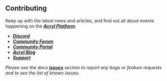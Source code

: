 ## Contributing

Keep up with the latest news and articles, and find out all about events happening on the [_**Acryl Platform**_](https://acrylplatform.com/).

* [_**Discord**_](https://discord.gg/cnFmDyA)
* [_**Community Forum**_](https://forum.acrylplatform.com/)
* [_**Community Portal**_](https://acrylcommunity.com/)
* [_**Acryl Blog**_](https://blog.acrylplatform.com/)
* [_**Support**_](https://support.acrylplatform.com/)

_Please see the docs _[_**issues**_](https://github.com/acrylplatform/acryl-documentation/issues)_ section to report any bugs or feature requests and to see the list of known issues._

